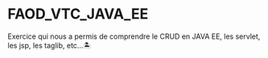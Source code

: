 # FAOD_VTC_JAVA_EE

Exercice qui nous a permis de comprendre le CRUD en JAVA EE, les servlet, les jsp, les taglib, etc...🏝️
